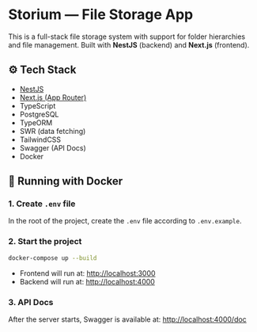 # Storium — File Storage App

This is a full-stack file storage system with support for folder hierarchies and file management.
Built with **NestJS** (backend) and **Next.js** (frontend).

## ⚙️ Tech Stack

* [NestJS](https://nestjs.com/)
* [Next.js (App Router)](https://nextjs.org/)
* TypeScript
* PostgreSQL
* TypeORM
* SWR (data fetching)
* TailwindCSS
* Swagger (API Docs)
* Docker

## 🚀 Running with Docker

### 1. Create `.env` file

In the root of the project, create the `.env` file according to `.env.example`.

### 2. Start the project

```bash
docker-compose up --build
```

* Frontend will run at: [http://localhost:3000](http://localhost:3000)
* Backend will run at: [http://localhost:4000](http://localhost:4000)

### 3. API Docs

After the server starts, Swagger is available at: [http://localhost:4000/doc](http://localhost:4000/doc)
